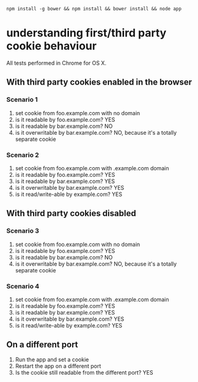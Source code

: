 `npm install -g bower && npm install && bower install && node app`

# understanding first/third party cookie behaviour

All tests performed in Chrome for OS X.

## With third party cookies enabled in the browser

### Scenario 1

1. set cookie from foo.example.com with no domain
2. is it readable by foo.example.com? YES
3. is it readable by bar.example.com? NO
4. is it overwritable by bar.example.com? NO, because it's a totally separate cookie
 
### Scenario 2

1. set cookie from foo.example.com with .example.com domain
2. is it readable by foo.example.com? YES
3. is it readable by bar.example.com? YES
4. is it overwritable by bar.example.com? YES
5. is it read/write-able by example.com? YES

## With third party cookies disabled
 
### Scenario 3

1. set cookie from foo.example.com with no domain
2. is it readable by foo.example.com? YES
3. is it readable by bar.example.com? NO
4. is it overwritable by bar.example.com? NO, because it's a totally separate cookie

### Scenario 4

1. set cookie from foo.example.com with .example.com domain
2. is it readable by foo.example.com? YES
3. is it readable by bar.example.com? YES
4. is it overwritable by bar.example.com? YES
5. is it read/write-able by example.com? YES

## On a different port

1. Run the app and set a cookie
2. Restart the app on a different port
3. Is the cookie still readable from the different port? YES



